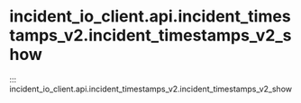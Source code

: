 # incident_io_client.api.incident_timestamps_v2.incident_timestamps_v2_show

::: incident_io_client.api.incident_timestamps_v2.incident_timestamps_v2_show
